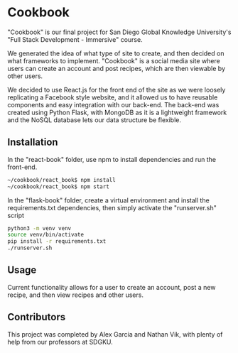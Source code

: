 # Cookbook

"Cookbook" is our final project for San Diego Global Knowledge University's "Full Stack Development - Immersive" course. 

We generated the idea of what type of site to create, and then decided on what frameworks to implement. "Cookbook" is a social media site where users can create an account and post recipes, which are then viewable by other users. 

We decided to use React.js for the front end of the site as we were loosely replicating a Facebook style website, and it allowed us to have reusable components and easy integration with our back-end. The back-end was created using Python Flask, with MongoDB as it is a lightweight framework and the NoSQL database lets our data structure be flexible.

## Installation

In the "react-book" folder, use npm to install dependencies and run the front-end.

```bash
~/cookbook/react_book$ npm install
~/cookbook/react_book$ npm start
```

In the "flask-book" folder, create a virtual environment and install the requirements.txt dependencies, then simply activate the "runserver.sh" script
```bash
python3 -m venv venv
source venv/bin/activate 
pip install -r requirements.txt
./runserver.sh
```



## Usage

Current functionality allows for a user to create an account, post a new recipe, and then view recipes and other users.


## Contributors
This project was completed by Alex Garcia and Nathan Vik, with plenty of help from our professors at SDGKU.

